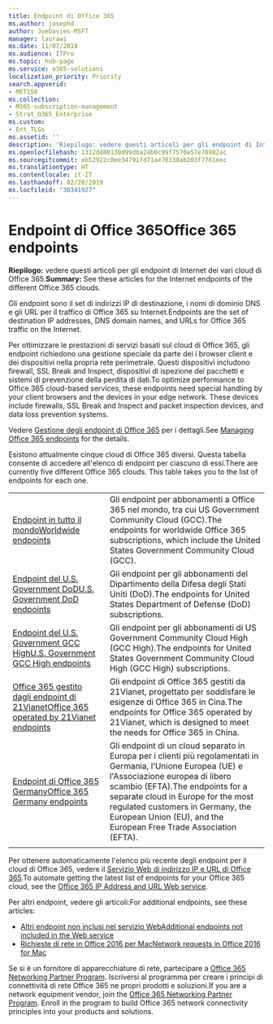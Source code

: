 ```yaml
---
title: Endpoint di Office 365
ms.author: josephd
author: JoeDavies-MSFT
manager: laurawi
ms.date: 11/07/2018
ms.audience: ITPro
ms.topic: hub-page
ms.service: o365-solutions
localization_priority: Priority
search.appverid:
- MET150
ms.collection:
- M365-subscription-management
- Strat_O365_Enterprise
ms.custom:
- Ent_TLGs
ms.assetid: ''
description: 'Riepilogo: vedere questi articoli per gli endpoint di Internet dei vari cloud di Office 365.'
ms.openlocfilehash: 1312dd80130d99dba24b0c99f7570a57e70982ac
ms.sourcegitcommit: eb52922c0ee34791fd71ae78338ab203f7761eec
ms.translationtype: HT
ms.contentlocale: it-IT
ms.lasthandoff: 02/28/2019
ms.locfileid: "30341927"
---
```

# <a name="office-365-endpoints"></a><span data-ttu-id="16b1f-103">Endpoint di Office 365</span><span class="sxs-lookup"><span data-stu-id="16b1f-103">Office 365 endpoints</span></span>

<span data-ttu-id="16b1f-104">**Riepilogo:** vedere questi articoli per gli endpoint di Internet dei vari cloud di Office 365.</span><span class="sxs-lookup"><span data-stu-id="16b1f-104">**Summary:** See these articles for the Internet endpoints of the different Office 365 clouds.</span></span>
  
<span data-ttu-id="16b1f-105">Gli endpoint sono il set di indirizzi IP di destinazione, i nomi di dominio DNS e gli URL per il traffico di Office 365 su Internet.</span><span class="sxs-lookup"><span data-stu-id="16b1f-105">Endpoints are the set of destination IP addresses, DNS domain names, and URLs for Office 365 traffic on the Internet.</span></span> 

<span data-ttu-id="16b1f-p101">Per ottimizzare le prestazioni di servizi basati sul cloud di Office 365, gli endpoint richiedono una gestione speciale da parte dei i browser client e dei dispositivi nella propria rete perimetrale. Questi dispositivi includono firewall, SSL Break and Inspect, dispositivi di ispezione dei pacchetti e sistemi di prevenzione della perdita di dati.</span><span class="sxs-lookup"><span data-stu-id="16b1f-p101">To optimize performance to Office 365 cloud-based services, these endpoints need special handling by your client browsers and the devices in your edge network. These devices include firewalls, SSL Break and Inspect and packet inspection devices, and data loss prevention systems.</span></span>

<span data-ttu-id="16b1f-108">Vedere [Gestione degli endpoint di Office 365](managing-office-365-endpoints.md) per i dettagli.</span><span class="sxs-lookup"><span data-stu-id="16b1f-108">See [Managing Office 365 endpoints](managing-office-365-endpoints.md) for the details.</span></span>

<span data-ttu-id="16b1f-p102">Esistono attualmente cinque cloud di Office 365 diversi. Questa tabella consente di accedere all'elenco di endpoint per ciascuno di essi.</span><span class="sxs-lookup"><span data-stu-id="16b1f-p102">There are currently five different Office 365 clouds. This table takes you to the list of endpoints for each one.</span></span>

|||
|:-------|:-----|
| [<span data-ttu-id="16b1f-111">Endpoint in tutto il mondo</span><span class="sxs-lookup"><span data-stu-id="16b1f-111">Worldwide endpoints</span></span>](urls-and-ip-address-ranges.md) | <span data-ttu-id="16b1f-112">Gli endpoint per abbonamenti a Office 365 nel mondo, tra cui US Government Community Cloud (GCC).</span><span class="sxs-lookup"><span data-stu-id="16b1f-112">The endpoints for worldwide Office 365 subscriptions, which include the United States Government Community Cloud (GCC).</span></span> |
| [<span data-ttu-id="16b1f-113">Endpoint del U.S. Government DoD</span><span class="sxs-lookup"><span data-stu-id="16b1f-113">U.S. Government DoD endpoints</span></span>](office-365-u-s-government-dod-endpoints.md) | <span data-ttu-id="16b1f-114">Gli endpoint per gli abbonamenti del Dipartimento della Difesa degli Stati Uniti (DoD).</span><span class="sxs-lookup"><span data-stu-id="16b1f-114">The endpoints for United States Department of Defense (DoD) subscriptions.</span></span> |
| [<span data-ttu-id="16b1f-115">Endpoint del U.S. Government GCC High</span><span class="sxs-lookup"><span data-stu-id="16b1f-115">U.S. Government GCC High endpoints</span></span>](office-365-u-s-government-gcc-high-endpoints.md) | <span data-ttu-id="16b1f-116">Gli endpoint per gli abbonamenti di US Government Community Cloud High (GCC High).</span><span class="sxs-lookup"><span data-stu-id="16b1f-116">The endpoints for United States Government Community Cloud High (GCC High) subscriptions.</span></span> |
| [<span data-ttu-id="16b1f-117">Office 365 gestito dagli endpoint di 21Vianet</span><span class="sxs-lookup"><span data-stu-id="16b1f-117">Office 365 operated by 21Vianet endpoints</span></span>](urls-and-ip-address-ranges-21vianet.md) | <span data-ttu-id="16b1f-118">Gli endpoint di Office 365 gestiti da 21Vianet, progettato per soddisfare le esigenze di Office 365 in Cina.</span><span class="sxs-lookup"><span data-stu-id="16b1f-118">The endpoints for Office 365 operated by 21Vianet, which is designed to meet the needs for Office 365 in China.</span></span> |
| [<span data-ttu-id="16b1f-119">Endpoint di Office 365 Germany</span><span class="sxs-lookup"><span data-stu-id="16b1f-119">Office 365 Germany endpoints</span></span>](office-365-germany-endpoints.md) | <span data-ttu-id="16b1f-120">Gli endpoint di un cloud separato in Europa per i clienti più regolamentati in Germania, l’Unione Europea (UE) e l'Associazione europea di libero scambio (EFTA).</span><span class="sxs-lookup"><span data-stu-id="16b1f-120">The endpoints for a separate cloud in Europe for the most regulated customers in Germany, the European Union (EU), and the European Free Trade Association (EFTA).</span></span> |
|||

<span data-ttu-id="16b1f-121">Per ottenere automaticamente l'elenco più recente degli endpoint per il cloud di Office 365, vedere il [Servizio Web di indirizzo IP e URL di Office 365](office-365-ip-web-service.md).</span><span class="sxs-lookup"><span data-stu-id="16b1f-121">To automate getting the latest list of endpoints for your Office 365 cloud, see the [Office 365 IP Address and URL Web service](office-365-ip-web-service.md).</span></span>

<span data-ttu-id="16b1f-122">Per altri endpoint, vedere gli articoli:</span><span class="sxs-lookup"><span data-stu-id="16b1f-122">For additional endpoints, see these articles:</span></span>

- [<span data-ttu-id="16b1f-123">Altri endpoint non inclusi nel servizio Web</span><span class="sxs-lookup"><span data-stu-id="16b1f-123">Additional endpoints not included in the Web service</span></span>](additional-office365-ip-addresses-and-urls.md)
- [<span data-ttu-id="16b1f-124">Richieste di rete in Office 2016 per Mac</span><span class="sxs-lookup"><span data-stu-id="16b1f-124">Network requests in Office 2016 for Mac</span></span>](network-requests-in-office-2016-for-mac.md)

<span data-ttu-id="16b1f-p103">Se si è un fornitore di apparecchiature di rete, partecipare a [Office 365 Networking Partner Program](office-365-networking-partner-program.md). Iscriversi al programma per creare i principi di connettività di rete Office 365 ne propri prodotti e soluzioni.</span><span class="sxs-lookup"><span data-stu-id="16b1f-p103">If you are a network equipment vendor, join the [Office 365 Networking Partner Program](office-365-networking-partner-program.md). Enroll in the program to build Office 365 network connectivity principles into your products and solutions.</span></span> 
